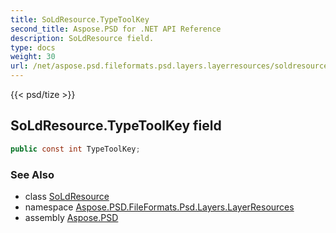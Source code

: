 ```yaml
---
title: SoLdResource.TypeToolKey
second_title: Aspose.PSD for .NET API Reference
description: SoLdResource field. 
type: docs
weight: 30
url: /net/aspose.psd.fileformats.psd.layers.layerresources/soldresource/typetoolkey/
---
```

{{< psd/tize >}}
## SoLdResource.TypeToolKey field

```csharp
public const int TypeToolKey;
```

### See Also

* class [SoLdResource](../)
* namespace [Aspose.PSD.FileFormats.Psd.Layers.LayerResources](../../soldresource/)
* assembly [Aspose.PSD](../../../)


